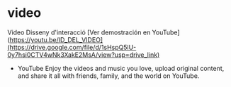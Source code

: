 # video
Video Disseny d'interacció
[Ver demostración en YouTube](https://youtu.be/ID_DEL_VIDEO](https://drive.google.com/file/d/1sHspQ5lU-0y7hsi0CTV4wNk3XakE2MsA/view?usp=drive_link)
 - YouTube
Enjoy the videos and music you love, upload original content, and share it all with friends, family, and the world on YouTube.
 
